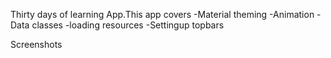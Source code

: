Thirty days of learning App.This app covers
-Material theming
-Animation
-Data classes
-loading resources
-Settingup topbars

Screenshots